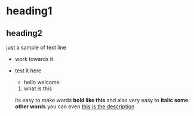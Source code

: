 # heading1
## heading2
just a sample of text line
- work towards it
- test it here
  - hello welcome 
  1. what is this 
  
  its easy to make words **bold like this**
  and also very easy to **italic some other words**
  you can even
 [this is the description](https://github.com)
 
 
